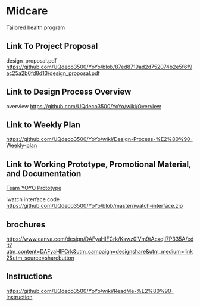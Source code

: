 # Midcare
Tailored health program
## Link To Project Proposal
design_proposal.pdf
https://github.com/UQdeco3500/YoYo/blob/87ed8719ad2d752074b2e5f6f9ac25a2b6fd8d13/design_proposal.pdf
## Link to Design Process Overview
overview
https://github.com/UQdeco3500/YoYo/wiki/Overview

## Link to Weekly Plan
https://github.com/UQdeco3500/YoYo/wiki/Design-Process-%E2%80%90-Weekly-plan

## Link to Working Prototype, Promotional Material, and Documentation  
[Team YOYO Prototype](https://www.figma.com/file/twK711Rp8ojkd1WtZMg0NA/DECO3500-prototype?type=design&node-id=0%3A1&mode=design&t=IfqQAPCEmQdVXYWP-1)

iwatch interface code
https://github.com/UQdeco3500/YoYo/blob/master/iwatch-interface.zip
## brochures
https://www.canva.com/design/DAFyaHIFCrk/Kswz0lVm9tAcxqIl7P335A/edit?utm_content=DAFyaHIFCrk&utm_campaign=designshare&utm_medium=link2&utm_source=sharebutton

## Instructions
https://github.com/UQdeco3500/YoYo/wiki/ReadMe-%E2%80%90-Instruction
